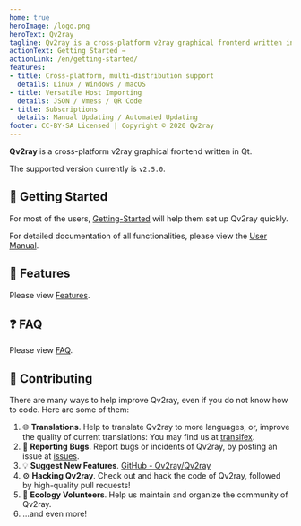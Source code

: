 ```yaml
---
home: true
heroImage: /logo.png
heroText: Qv2ray
tagline: Qv2ray is a cross-platform v2ray graphical frontend written in Qt.
actionText: Getting Started →
actionLink: /en/getting-started/
features:
- title: Cross-platform, multi-distribution support
  details: Linux / Windows / macOS
- title: Versatile Host Importing
  details: JSON / Vmess / QR Code 
- title: Subscriptions
  details: Manual Updating / Automated Updating
footer: CC-BY-SA Licensed | Copyright © 2020 Qv2ray
---
```


**Qv2ray** is a cross-platform v2ray graphical frontend written in Qt.

The supported version currently is `v2.5.0`.

## 🚀 Getting Started

For most of the users, [Getting-Started](/en/getting-started/) will help them set up Qv2ray quickly.

For detailed documentation of all functionalities, please view the [User Manual](/en/manual).

## 📃 Features

Please view [Features](/en/features).

## ❓ FAQ

Please view [FAQ](/en/faq).

## 👷 Contributing

There are many ways to help improve Qv2ray, even if you do not know how to code. Here are some of them:

1. 🌐 **Translations**. Help to translate Qv2ray to more languages, or, improve the quality of current translations: You may find us at [transifex](https://www.transifex.com/qv2ray/qv2ray).
2. 🐛 **Reporting Bugs**. Report bugs or incidents of Qv2ray, by posting an issue at [issues](https://github.com/Qv2ray/Qv2ray/issues).
3. 💡 **Suggest New Features**. [GitHub - Qv2ray/Qv2ray](https://github.com/Qv2ray/Qv2ray)
4. ⚙️ **Hacking Qv2ray**. Check out and hack the code of Qv2ray, followed by high-quality pull requests!
5. 📆 **Ecology Volunteers**. Help us maintain and organize the community of Qv2ray.
6. ...and even more!
